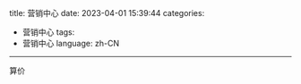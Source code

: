 title: 营销中心
date: 2023-04-01 15:39:44
categories:
- 营销中心
tags:
- 营销中心
language: zh-CN
---
算价
<!-- more -->